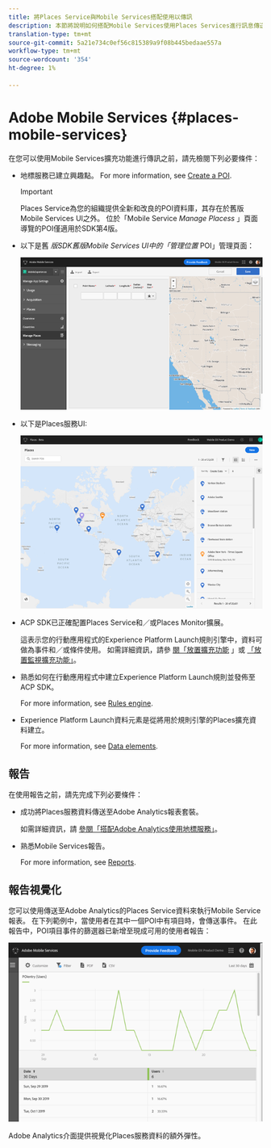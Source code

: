 ```yaml
---
title: 將Places Service與Mobile Services搭配使用以傳訊
description: 本節將說明如何搭配Mobile Services使用Places Services進行訊息傳送。
translation-type: tm+mt
source-git-commit: 5a21e734c0ef56c815389a9f08b445bedaae557a
workflow-type: tm+mt
source-wordcount: '354'
ht-degree: 1%

---
```



# Adobe Mobile Services {#places-mobile-services}

在您可以使用Mobile Services擴充功能進行傳訊之前，請先檢閱下列必要條件：

* 地標服務已建立興趣點。 For more information, see [Create a POI](/help/poi-mgmt-ui/create-a-poi-ui.md).

   >[!IMPORTANT]
   >
   >Places Service為您的組織提供全新和改良的POI資料庫，其存在於舊版Mobile Services UI之外。 位於「Mobile Service *Manage Placess* 」頁面導覽的POI僅適用於SDK第4版。

* 以下是舊 *版SDK舊版Mobile Services UI中的「管理位置* POI」管理頁面：

   ![舊版UI](/help/assets/legacy-location-v4-ui.png)

* 以下是Places服務UI:

   ![Places Service POI管理UI](/help/assets/places-ui.png)

* ACP SDK已正確配置Places Service和／或Places Monitor擴展。

   這表示您的行動應用程式的Experience Platform Launch規則引擎中，資料可做為事件和／或條件使用。 如需詳細資訊，請參 [閱「放置擴充功能](/help/places-ext-aep-sdks/places-extension/places-extension.md) 」或 [「放置監視擴充功能」](/help/places-ext-aep-sdks/places-monitor-extension/using-places-monitor-extension.md)。

* 熟悉如何在行動應用程式中建立Experience Platform Launch規則並發佈至ACP SDK。

   For more information, see [Rules engine](https://aep-sdks.gitbook.io/docs/using-mobile-extensions/mobile-core/rules-engine).

* Experience Platform Launch資料元素是從將用於規則引擎的Places擴充資料建立。

   For more information, see [Data elements](https://aep-sdks.gitbook.io/docs/using-mobile-extensions/mobile-core/rules-engine#data-elements).

## 報告

在使用報告之前，請先完成下列必要條件：

* 成功將Places服務資料傳送至Adobe Analytics報表套裝。

   如需詳細資訊，請 [參閱「搭配Adobe Analytics使用地標服務」](/help/use-places-with-other-solutions/places-adobe-analytics/use-places-adobe-analytics.md)。

* 熟悉Mobile Services報告。

   For more information, see [Reports](https://docs.adobe.com/content/help/en/mobile-services/using/reports-ug/usage.html).

## 報告視覺化

您可以使用傳送至Adobe Analytics的Places Service資料來執行Mobile Service報表。 在下列範例中，當使用者在其中一個POI中有項目時，會傳送事件。 在此報告中，POI項目事件的篩選器已新增至現成可用的使用者報告：

![報表視覺化](/help/assets/report-visualize.png)

Adobe Analytics介面提供視覺化Places服務資料的額外彈性。

